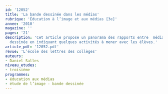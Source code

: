 ```yaml
---
id: '12052'
title: 'La bande dessinée dans les médias'
rubrique: 'Éducation à l’image et aux médias [3e]'
annee: '2010'
magazine: ''
pages: '21'
description: 'Cet article propose un panorama des rapports entre  médias et  bande
  dessinée en indiquant quelques activités à mener avec les élèves.'
article_pdf: '12052.pdf'
revue: 'L’école des lettres des collèges'
auteurs:
- Daniel Salles
niveau_etudes:
- troisième
programmes:
- éducation aux médias
- étude de l’image - bande dessinée
---
```

